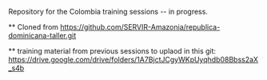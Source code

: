 Repository for the Colombia training sessions -- in progress.

** Cloned from https://github.com/SERVIR-Amazonia/republica-dominicana-taller.git


** training material from previous sessions to uplaod in this git: https://drive.google.com/drive/folders/1A7BjctJCgyWKpUyqhdb08Bbss2aX_s4b
